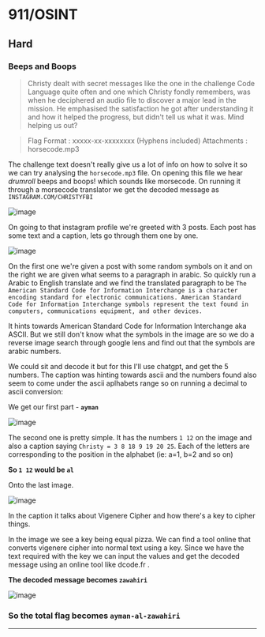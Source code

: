 # 911/OSINT

## Hard

### Beeps and Boops

> Christy dealt with secret messages like the one in the challenge Code Language quite often and one which Christy fondly remembers, was when he deciphered an audio file to discover a major lead in the mission.
> He emphasised the satisfaction he got after understanding it and how it helped the progress, but didn't tell us what it was. Mind helping us out?

> Flag Format : xxxxx-xx-xxxxxxxx (Hyphens included)
> Attachments : horsecode.mp3

The challenge text doesn't really give us a lot of info on how to solve it so we can try analysing the `horsecode.mp3` file. On opening this file we hear *drumroll* beeps and boops! which sounds like morsecode. On running it through a morsecode translator we get the decoded message as `INSTAGRAM.COM/CHRISTYFBI`

![image](https://github.com/user-attachments/assets/3212827e-ed5f-4247-b456-55b584205d3e)

On going to that instagram profile we're greeted with 3 posts. Each post has some text and a caption, lets go through them one by one.

![image](https://github.com/user-attachments/assets/87847283-2234-4f5c-ba84-ea9e737bbcd2)

On the first one we're given a post with some random symbols on it and on the right we are given what seems to a paragraph in arabic. So quickly run a Arabic to English translate and we find the translated paragraph to be `The American Standard Code for Information Interchange is a character encoding standard for electronic communications. American Standard Code for Information Interchange symbols represent the text found in computers, communications equipment, and other devices.`

It hints towards American Standard Code for Information Interchange aka ASCII. But we still don't know what the symbols in the image are so we do a reverse image search through google lens and find out that the symbols are arabic numbers.

We could sit and decode it but for this I'll use chatgpt, and get the 5 numbers. The caption was hinting towards ascii and the numbers found also seem to come under the ascii aplhabets range so on running a decimal to ascii conversion:

We get our first part - **`ayman`**

![image](https://github.com/user-attachments/assets/33cf964d-be30-4add-a219-4e839c8fc5ca)


The second one is pretty simple. It has the numbers `1 12` on the image and also a caption saying `Christy = 3 8 18 9 19 20 25`. Each of the letters are corresponding to the position in the alphabet (ie: a=1, b=2 and so on)

**So `1 12` would be `al`**

Onto the last image. 

![image](https://github.com/user-attachments/assets/e44a908a-02c8-4416-8394-ec550444ef97)

In the caption it talks about Vigenere Cipher and how there's a key to cipher things.

In the image we see a key being equal pizza. We can find a tool online that converts vigenere cipher into normal text using a key. Since we have the text required with the key we can input the values and get the decoded message using an online tool like dcode.fr .

**The decoded message becomes `zawahiri`**

![image](https://github.com/user-attachments/assets/90fbb94a-3f6f-4027-bddd-645a0f722caf)

### So the total flag becomes **`ayman-al-zawahiri`**

---












